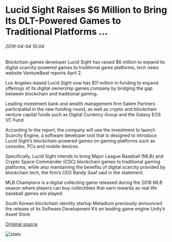 # Lucid Sight Raises $6 Million to Bring Its DLT-Powered Games to Traditional Platforms ...

###### 2019-04-04 10:04

Blockchain games developer Lucid Sight has raised $6 million to expand its digital scarcity-powered games to traditional game platforms, tech news website VentureBeat reports April 2.

Los Angeles-based Lucid Sight now has $11 million in funding to expand offerings of its digital ownership games company by bridging the gap between blockchain and traditional gaming.

Leading investment bank and wealth management firm Salem Partners participated in the new funding round, as well as crypto and blockchain venture capital funds such as Digital Currency Group and the Galaxy EOS VC Fund.

According to the report, the company will use the investment to launch Scarcity Engine, a software developer tool that is designed to introduce Lucid Sight’s blockchain-powered games on gaming platforms such as consoles, PCs and mobile devices.

Specifically, Lucid Sight intends to bring Major League Baseball (MLB) and Crypto Space Commander (CSC) blockchain games to traditional gaming platforms, while also maintaining the benefits of digital scarcity provided by blockchain tech, the firm’s CEO Randy Saaf said in the statement.

MLB Champions is a digital collecting game released during the 2018 MLB season where players can buy collectibles that earn rewards as real life baseball games are played.

South Korean blockchain identity startup Metadium previously announced the release of its Software Development Kit on leading game engine Unity’s Asset Store.

[Original source](https://cointelegraph.com/news/lucid-sight-raises-6-million-to-bring-its-dlt-powered-games-to-traditional-platforms)

![stats](https://c.statcounter.com/11760860/0/a89fa40b/1/ "stats")